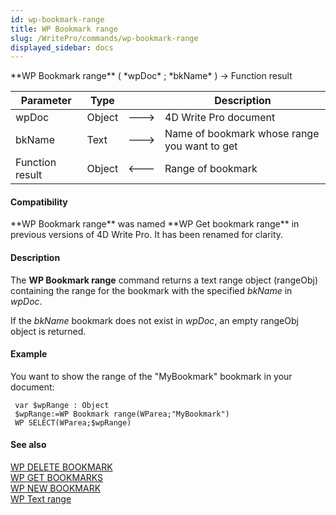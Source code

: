 ```yaml
---
id: wp-bookmark-range
title: WP Bookmark range
slug: /WritePro/commands/wp-bookmark-range
displayed_sidebar: docs
---
```


<!--REF #_command_.WP Bookmark range.Syntax-->**WP Bookmark range** ( *wpDoc* ; *bkName* ) -> Function result<!-- END REF-->
<!--REF #_command_.WP Bookmark range.Params-->
| Parameter | Type |  | Description |
| --- | --- | --- | --- |
| wpDoc | Object | &#x1F852; | 4D Write Pro document |
| bkName | Text | &#x1F852; | Name of bookmark whose range you want to get |
| Function result | Object | &#x1F850; | Range of bookmark |

<!-- END REF-->

#### Compatibility 

<!--REF #_command_.WP Bookmark range.Summary-->**WP Bookmark range** was named **WP Get bookmark range** in previous versions of 4D Write Pro.<!-- END REF--> It has been renamed for clarity. 

#### Description 

The **WP Bookmark range** command returns a text range object (rangeObj) containing the range for the bookmark with the specified *bkName* in *wpDoc*.

If the *bkName* bookmark does not exist in *wpDoc*, an empty rangeObj object is returned.

#### Example 

You want to show the range of the "MyBookmark" bookmark in your document:

```4d
 var $wpRange : Object
 $wpRange:=WP Bookmark range(WParea;"MyBookmark")
 WP SELECT(WParea;$wpRange)
```

#### See also 

[WP DELETE BOOKMARK](wp-delete-bookmark.md)  
[WP GET BOOKMARKS](wp-get-bookmarks.md)  
[WP NEW BOOKMARK](wp-new-bookmark.md)  
[WP Text range](wp-text-range.md)  